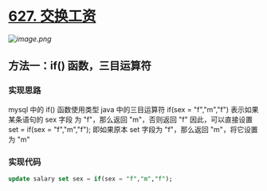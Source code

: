 # [627. 交换工资](https://leetcode-cn.com/problems/swap-salary/)

*![image.png](https://pic.leetcode-cn.com/1599656510-kDOWgQ-image.png)*



## 方法一：if() 函数，三目运算符

### 实现思路

mysql 中的 if() 函数使用类型 java 中的三目运算符
if(sex = "f","m","f") 表示如果某条语句的 sex 字段 为 "f"，那么返回 "m"，否则返回 "f"
因此，可以直接设置 set = if(sex = "f","m","f"); 即如果原本 set 字段为 "f"，那么返回 "m"，将它设置为 "m"



### 实现代码

```sql
update salary set sex = if(sex = "f","m","f");
```

